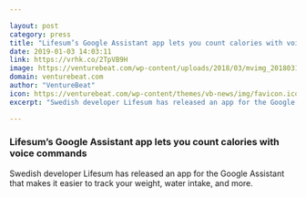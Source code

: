 ```yaml
---

layout: post
category: press
title: "Lifesum’s Google Assistant app lets you count calories with voice commands"
date: 2019-01-03 14:03:11
link: https://vrhk.co/2TpVB9H
image: https://venturebeat.com/wp-content/uploads/2018/03/mvimg_20180316_123236-e1527729518370.jpg?fit=1200%2C600&strip=all
domain: venturebeat.com
author: "VentureBeat"
icon: https://venturebeat.com/wp-content/themes/vb-news/img/favicon.ico
excerpt: "Swedish developer Lifesum has released an app for the Google Assistant that makes it easier to track your weight, water intake, and more."

---
```


### Lifesum’s Google Assistant app lets you count calories with voice commands

Swedish developer Lifesum has released an app for the Google Assistant that makes it easier to track your weight, water intake, and more.